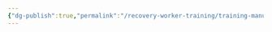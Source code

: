 ```yaml
---
{"dg-publish":true,"permalink":"/recovery-worker-training/training-manual/healing-and-growth/anxiety-and-depression/"}
---
```


